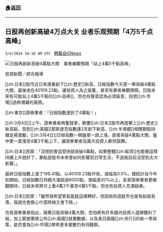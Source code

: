###  [:house:返回](README.md)
---


## 日股再创新高破4万点大关 业者乐观预期「4万5千点高峰」
`3/4/2024 10:18 AM UTC ` [轉載自GNews](https://gnews.org/articles/2363407)

![日股再創新高破4萬點大關　業者樂觀預期「站上4萬5千點高峰」](https://cdn.ftvnews.com.tw/manasystem/FileData/News/90151936-a2dd-48bf-b7a7-91cae9bc6893.jpg "日股再創新高破4萬點大關　業者樂觀預期「站上4萬5千點高峰」")

民視新聞／綜合報導

[[zh:日本]]股市近日來連番創下[[zh:歷史]]新高，日經指數今天更一舉突破4萬點大關，最後收在40109.23點，讓投資人為之振奮，甚至有業者樂觀預期，日股未來有可能站上4萬5千點的[[zh:高峰]]，但也有聲音認為必須留意，投資[[zh:市場]]過熱潛藏的風險。

[[zh:東京]]證券業者：「日經指數達到了4萬點！」

[[zh:3月4日]]上午，證券業者興奮鼓掌，歡慶[[zh:日本]]股市再度攀上[[zh:歷史]]新高點，受到[[zh:美國]]那斯達克指數連2天創下新高、[[zh:半導體]]相關類股持續走揚激勵，[[zh:3月4日]]日經指數一開盤便一路上漲，直接突破4萬點大關，盤中更一度漲至4萬3千點上下，讓證券業者及廣大投資人歡欣鼓舞。

[[zh:日本]]民眾：「沒想到會這麼快就突破4萬點，如果整體[[zh:經濟]]也能像這樣持續上升就好了，重點是股市未來會如何影響到日常生活，不過我目前沒受到太大影響。」

最終日經指數上漲了198.41點，以40109.23點作收，漲幅為0.5%。據統計自今年初開始，日經指數已持續大漲超過6000點，漲幅達20%以上，各家證券業者更樂觀期待，日經未來將可上看4萬3千甚至4萬5千點，但也有投資人充滿疑慮。

[[zh:日本]]民眾：「雖然很希望景氣能就這樣轉好，但因為知道股市也是有起就有落，我就也會擔心什麼時候又會下跌。」

也有證券業者指出，隨著日股突破4萬大關，恐怕將有許多國內投資人選擇獲利了結，加上緊接著將公布[[zh:美國]]就業數據，以及美日兩國[[zh:央行]]的新一季政策，是否會為[[zh:市場]]帶來更多變數仍有待觀察。
